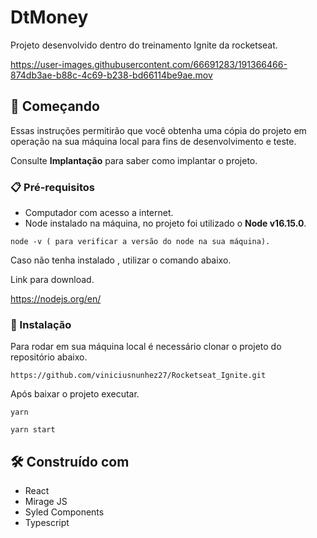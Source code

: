 # DtMoney

Projeto desenvolvido dentro do treinamento  Ignite da rocketseat.




https://user-images.githubusercontent.com/66691283/191366466-874db3ae-b88c-4c69-b238-bd66114be9ae.mov






## 🚀 Começando

Essas instruções permitirão que você obtenha uma cópia do projeto em operação na sua máquina local para fins de desenvolvimento e teste.

Consulte **Implantação** para saber como implantar o projeto.

### 📋 Pré-requisitos

* Computador com acesso a internet.
* Node instalado na máquina, no projeto foi utilizado o <b>Node v16.15.0</b>.

```
node -v ( para verificar a versão do node na sua máquina).
```
Caso não tenha instalado , utilizar o comando abaixo.

Link para download.

https://nodejs.org/en/


### 🔧 Instalação

Para rodar em sua máquina local é necessário clonar o projeto do repositório abaixo. 

```
https://github.com/viniciusnunhez27/Rocketseat_Ignite.git
```
Após baixar o projeto executar. 

```
yarn 

yarn start
````



## 🛠️ Construído com

* React
* Mirage JS
* Syled Components
* Typescript



